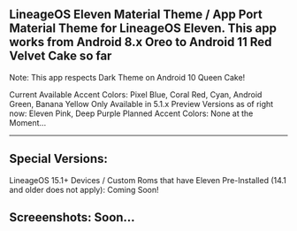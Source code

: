 LineageOS Eleven Material Theme / App Port
Material Theme for LineageOS Eleven. This app works from Android 8.x Oreo to Android 11 Red Velvet Cake so far
---------------------------------------------------------------------------------------------------------------------
Note: This app respects Dark Theme on Android 10 Queen Cake!

Current Available Accent Colors: Pixel Blue, Coral Red, Cyan, Android Green, Banana Yellow
Only Available in 5.1.x Preview Versions as of right now: Eleven Pink, Deep Purple
Planned Accent Colors: None at the Moment...

---------------------------------------------------------------------------------------------------------------------
Special Versions:
---------------------------------------------------------------------------------------------------------------------
LineageOS 15.1+ Devices / Custom Roms that have Eleven Pre-Installed (14.1 and older does not apply): Coming Soon!

Screeenshots: Soon...
---------------------------------------------------------------------------------------------------------------------

